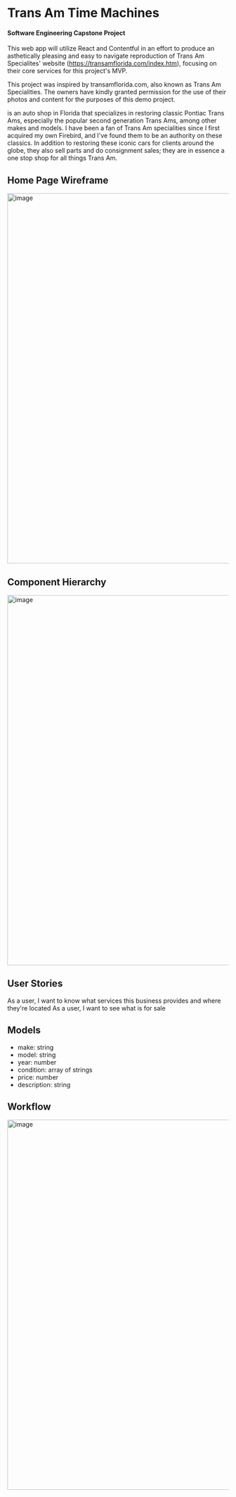 # Trans Am Time Machines

#### Software Engineering Capstone Project

This web app will utilize React and Contentful in an effort to produce an asthetically pleasing and easy to navigate reproduction of Trans Am Specialites' website (https://transamflorida.com/index.htm), focusing on their core services for this project's MVP.

This project was inspired by transamflorida.com, also known as Trans Am Specialities.  The owners have kindly granted permission for the use of their photos and content for the purposes of this demo project.

 is an auto shop in Florida that specializes in restoring classic Pontiac Trans Ams, especially the popular second generation Trans Ams, among other makes and models.  I have been a fan of Trans Am specialities since I first acquired my own Firebird, and I've found them to be an authority on these classics.  In addition to restoring these iconic cars for clients around the globe, they also sell parts and do consignment sales; they are in essence a one stop shop for all things Trans Am.

## Home Page Wireframe

<img width="841" alt="image" src="https://user-images.githubusercontent.com/62805525/157369588-aa6bf487-523f-46e2-9fbc-2e6be9467422.png">

## Component Hierarchy

<img width="841" alt="image" src="https://user-images.githubusercontent.com/62805525/157371616-86495287-5097-4873-9907-70def69f8682.png">

## User Stories

As a user, I want to know what services this business provides and where they're located
As a user, I want to see what is for sale

## Models

- make: string
- model: string
- year: number
- condition: array of strings
- price: number
- description: string

## Workflow

<img width="841" alt="image" src="https://user-images.githubusercontent.com/62805525/157550135-105346f0-1119-4e32-af1a-4b71fb6d8586.png">

